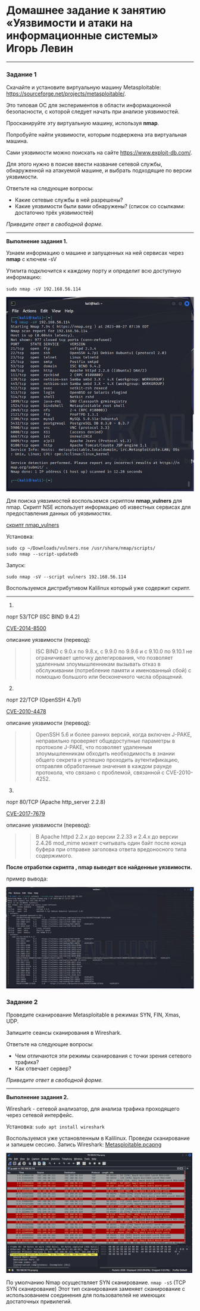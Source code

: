 # Домашнее задание к занятию «Уязвимости и атаки на информационные системы»  <br/> Игорь Левин

------

### Задание 1

Скачайте и установите виртуальную машину Metasploitable: https://sourceforge.net/projects/metasploitable/.

Это типовая ОС для экспериментов в области информационной безопасности, с которой следует начать при анализе уязвимостей.

Просканируйте эту виртуальную машину, используя **nmap**.

Попробуйте найти уязвимости, которым подвержена эта виртуальная машина.

Сами уязвимости можно поискать на сайте https://www.exploit-db.com/.

Для этого нужно в поиске ввести название сетевой службы, обнаруженной на атакуемой машине, и выбрать подходящие по версии уязвимости.

Ответьте на следующие вопросы:

- Какие сетевые службы в ней разрешены?
- Какие уязвимости были вами обнаружены? (список со ссылками: достаточно трёх уязвимостей)
  
*Приведите ответ в свободной форме.*  


---

**Выполнение задания 1.**


Узнаем информацию о машине и запущенных на ней сервисах через  **nmap** с ключем -sV

Утилита подключится к каждому порту и определит всю доступную информацию:

`sudo nmap -sV 192.168.56.114`

![nmap1.JPG](https://github.com/elekpow/netology/blob/main/inform/lesson1/images/nmap1.JPG)



Для поиска уявзимостей воспольземся скриптом **nmap_vulners** для nmap.
Скрипт NSE использует информацию об известных сервисах для предоставления данных об уязвимостях. 

[скрипт nmap_vulners](https://vulners.com/plugins#offensive)

Установка:
```
sudo cp ~/Downloads/vulners.nse /usr/share/nmap/scripts/
sudo nmap --script-updatedb
```
Запуск:
```
sudo nmap -sV --script vulners 192.168.56.114
```

Воспользуемся дистрибутивом Kalilinux который уже содержит скрипт. 

---


1) 
порт 53/TCP (ISC BIND 9.4.2)

[CVE-2014-8500](https://vulners.com/search?query=CVE-2014-8500)


описание уязвимости (перевод):

>> ISC BIND с 9.0.x по 9.8.x, с 9.9.0 по 9.9.6 и с 9.10.0 по 9.10.1 не ограничивает цепочку делегирования, что позволяет удаленным злоумышленникам вызывать отказ в обслуживании (потребление памяти и именованный сбой) с помощью большого или бесконечного числа обращений.

2) 
порт 22/TCP (OpenSSH 4.7p1)

[CVE-2010-4478](https://vulners.com/search?query=CVE-2010-4478) 

описание уязвимости (перевод):

>> OpenSSH 5.6 и более ранних версий, когда включен J-PAKE, неправильно проверяет общедоступные параметры в протоколе J-PAKE, что позволяет удаленным злоумышленникам обходить необходимость в знании общего секрета и успешно проходить аутентификацию, отправляя обработанные значения в каждом раунде протокола, что связано с проблемой, связанной с CVE-2010-4252.

3)
порт 80/TCP (Apache http_server 2.2.8)

[CVE-2017-7679](https://vulners.com/cve/CVE-2017-7679)

описание уязвимости (перевод):

>> В Apache httpd 2.2.x до версии 2.2.33 и 2.4.x до версии 2.4.26 mod_mime может считывать один байт после конца буфера при отправке заголовка ответа вредоносного типа содержимого.



**После отработки скрипта , nmap выведет все найденные уязвимости.**

пример вывода:

![vulners.JPG](https://github.com/elekpow/netology/blob/main/inform/lesson1/images/vulners.JPG)




### Задание 2

Проведите сканирование Metasploitable в режимах SYN, FIN, Xmas, UDP.

Запишите сеансы сканирования в Wireshark.

Ответьте на следующие вопросы:

- Чем отличаются эти режимы сканирования с точки зрения сетевого трафика?
- Как отвечает сервер?

*Приведите ответ в свободной форме.*

---

**Выполнение задания 2.**

Wireshark - сетевой анализатор, для анализа трафика проходящего через сетевой интерфейс.

Установка: `sudo apt install wireshark`

Воспользуемся уже установленным в Kalilinux. Проведм сканирование и запишем сессию. Запись Wireshark: [Metasploitable.pcapng](https://github.com/elekpow/netology/blob/main/inform/lesson1/files/Metasploitable.pcapng)

<img src="https://github.com/elekpow/netology/blob/main/inform/lesson1/images/wireshark.JPG" alt="wireshark.JPG" width="500">

По умолчанию Nmap осуществляет SYN сканирование. `nmap -sS` (TCP SYN сканирование)
Этот тип сканирования заменяет сканирование с использованием соединения для пользователей не имеющих достаточных привилегий.











